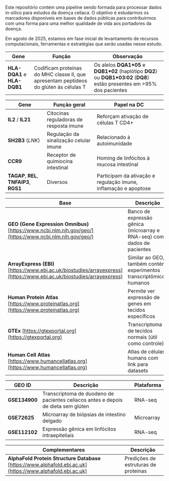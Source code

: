 Este repositório contém uma pipeline sendo formada para processar dados in-silico para estudos da doença celíaca.
O objetivo é estudarmos os marcadores disponíveis em bases de dados públicas para contribuirmos com uma forma para
uma melhor qualidade de vida aos portadores da doença. 

Em agosto de 2025, estamos em fase inicial de levantamento de recursos computacionais, ferramentas e estratégias que serão
usadas nesse estudo.


| Gene                        | Função                                                                                | Observação                                                                                                                   |
| --------------------------- | ------------------------------------------------------------------------------------- | ---------------------------------------------------------------------------------------------------------------------------- |
| **HLA-DQA1** e **HLA-DQB1** | Codificam proteínas do MHC classe II, que apresentam peptídeos do glúten às células T | Os alelos **DQA1\*05** e **DQB1\*02** (haplótipo **DQ2**) ou **DQB1\*03:02** (**DQ8**) estão presentes em >95% dos pacientes |


| Gene                                      | Função geral                            | Papel na DC                                                     |
| ----------------------------------------- | --------------------------------------- | --------------------------------------------------------------- |
| **IL2** / **IL21**                        | Citocinas reguladoras de resposta imune | Reforçam ativação de células T CD4+                             |
| **SH2B3** (*LNK*)                         | Regulação da sinalização celular imune  | Relacionado à autoimunidade                                     |
| **CCR9**                                  | Receptor de quimiocina intestinal       | Homing de linfócitos à mucosa intestinal                        |
| **TAGAP**, **REL**, **TNFAIP3**, **RGS1** | Diversos                                | Participam da ativação e regulação imune, inflamação e apoptose |


| Base                                                                                                                  | Descrição                                                               |
| --------------------------------------------------------------------------------------------------------              | ----------------------------------------------------------------------- |
| **GEO (Gene Expression Omnibus)** [https://www.ncbi.nlm.nih.gov/geo/](https://www.ncbi.nlm.nih.gov/geo/)              | Banco de expressão gênica (microarray e RNA-seq) com dados de pacientes |
| **ArrayExpress (EBI)** [https://www.ebi.ac.uk/biostudies/arrayexpress](https://www.ebi.ac.uk/biostudies/arrayexpress) | Similar ao GEO, também contém experimentos transcriptômicos humanos     |
| **Human Protein Atlas** [https://www.proteinatlas.org](https://www.proteinatlas.org)                                  | Permite ver expressão de genes em tecidos específicos                   |
| **GTEx** [https://gtexportal.org](https://gtexportal.org)                                                             | Transcriptoma de tecidos normais (útil como controle)                   |
| **Human Cell Atlas** [https://www.humancellatlas.org](https://www.humancellatlas.org)                                 | Atlas de células humans com link para datasets                          |

| GEO ID        | Descrição                                                                         | Plataforma |
| ------------- | --------------------------------------------------------------------------------- | ---------- |
| **GSE134900** | Transcriptoma de duodeno de pacientes celíacos antes e depois de dieta sem glúten | RNA-seq    |
| **GSE72625**  | Microarray de biópsias de intestino delgado                                       | Microarray |
| **GSE112102** | Expressão gênica em linfócitos intraepiteliais                                    | RNA-seq    |


| Complementares                                                 | Descrição                         |
| ---------------------------------------------------------------| --------------------------------- |
| **AlphaFold Protein Structure Database** [https://www.alphafold.ebi.ac.uk](https://www.alphafold.ebi.ac.uk) | Predições de estruturas de proteinas |
